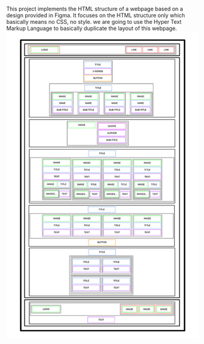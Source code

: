 This project implements the HTML structure of a webpage based on a design provided in Figma. It focuses on the HTML structure only which basically means no CSS, no style. we are going to use the Hyper Text Markup Language to basically duplicate the layout of this webpage.
![image layout](README.md.jpg)